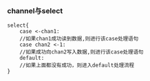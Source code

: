 ### channel与select

```golang
select{
    case <-chan1: 
    //如果chan1成功读到数据,则进行该case处理语句
    case chan2 <-1:
    //如果成功向chan2写入数据,则进行该case处理语句
    default:
    //如果上面都没有成功，则进入default处理流程
}
```

